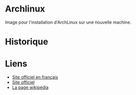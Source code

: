 Archlinux
=========

Image pour l'installation d'ArchLinux sur une nouvelle machine.


Historique
==========



Liens
=====
* [Site officiel en français](https://archlinux.fr/)
* [Site officiel](https://www.archlinux.org/)
* [La page wikipédia](http://fr.wikipedia.org/wiki/Arch_Linux)

